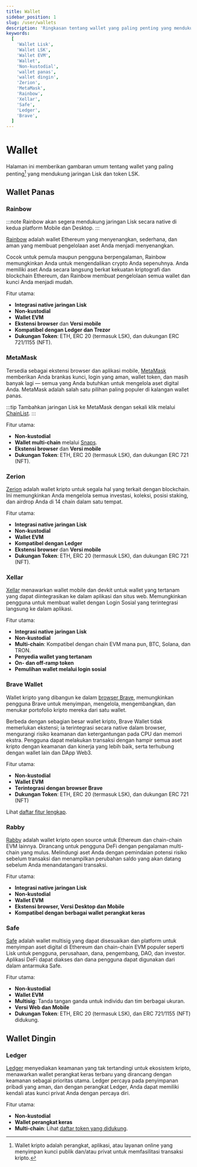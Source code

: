 ```yaml
---
title: Wallet
sidebar_position: 1
slug: /user/wallets
description: 'Ringkasan tentang wallet yang paling penting yang mendukung token LSK.'
keywords:
  [
    'Wallet Lisk',
    'Wallet LSK',
    'Wallet EVM',
    'Wallet',
    'Non-kustodial',
    'wallet panas',
    'wallet dingin',
    'Zerion',
    'MetaMask',
    'Rainbow',
    'Xellar',
    'Safe',
    'Ledger',
    'Brave',
  ]
---
```


# Wallet
Halaman ini memberikan gambaran umum tentang wallet yang paling penting[^1] yang mendukung jaringan Lisk dan token LSK.

[^1]: Wallet kripto adalah perangkat, aplikasi, atau layanan online yang menyimpan kunci publik dan/atau privat untuk memfasilitasi transaksi kripto.

## Wallet Panas

### Rainbow

:::note
Rainbow akan segera mendukung jaringan Lisk secara native di kedua platform Mobile dan Desktop.
:::

[Rainbow](https://rainbow.me/en/) adalah wallet Ethereum yang menyenangkan, sederhana, dan aman yang membuat pengelolaan aset Anda menjadi menyenangkan.

Cocok untuk pemula maupun pengguna berpengalaman, Rainbow memungkinkan Anda untuk mengendalikan crypto Anda sepenuhnya.
Anda memiliki aset Anda secara langsung berkat kekuatan kriptografi dan blockchain Ethereum, dan Rainbow membuat pengelolaan semua wallet dan kunci Anda menjadi mudah.

Fitur utama:
- **Integrasi native jaringan Lisk**
- **Non-kustodial**
- **Wallet EVM**
- **Ekstensi browser** dan **Versi mobile**
- **Kompatibel dengan Ledger dan Trezor**
- **Dukungan Token**: ETH, ERC 20 (termasuk LSK), dan dukungan ERC 721/1155 (NFT).

### MetaMask
Tersedia sebagai ekstensi browser dan aplikasi mobile, [MetaMask](https://metamask.io/) memberikan Anda brankas kunci, login yang aman, wallet token, dan masih banyak lagi — semua yang Anda butuhkan untuk mengelola aset digital Anda.
MetaMask adalah salah satu pilihan paling populer di kalangan wallet panas.

:::tip
Tambahkan jaringan Lisk ke MetaMask dengan sekali klik melalui [ChainList](https://chainlist.org/?search=lisk).
:::

Fitur utama:
- **Non-kustodial**
- **Wallet multi-chain** melalui [Snaps](https://support.metamask.io/metamask-snaps/what-are-interoperability-snaps/).
- **Ekstensi browser** dan **Versi mobile**
- **Dukungan Token**: ETH, ERC 20 (termasuk LSK), dan dukungan ERC 721 (NFT).

### Zerion
[Zerion](https://zerion.io/) adalah wallet kripto untuk segala hal yang terkait dengan blockchain.
Ini memungkinkan Anda mengelola semua investasi, koleksi, posisi staking, dan airdrop Anda di 14 chain dalam satu tempat.

Fitur utama:
- **Integrasi native jaringan Lisk**
- **Non-kustodial**
- **Wallet EVM**
- **Kompatibel dengan Ledger**
- **Ekstensi browser** dan **Versi mobile**
- **Dukungan Token**: ETH, ERC 20 (termasuk LSK), dan dukungan ERC 721 (NFT).

### Xellar

[Xellar](https://xellar.co/) menawarkan wallet mobile dan devkit untuk wallet yang tertanam yang dapat diintegrasikan ke dalam aplikasi dan situs web.
Memungkinkan pengguna untuk membuat wallet dengan Login Sosial yang terintegrasi langsung ke dalam aplikasi.

Fitur utama:
- **Integrasi native jaringan Lisk**
- **Non-kustodial**
- **Multi-chain**: Kompatibel dengan chain EVM mana pun, BTC, Solana, dan TRON.
- **Penyedia wallet yang tertanam**
- **On- dan off-ramp token**
- **Pemulihan wallet melalui login sosial**

### Brave Wallet
Wallet kripto yang dibangun ke dalam [browser Brave](https://brave.com/), memungkinkan pengguna Brave untuk menyimpan, mengelola, mengembangkan, dan menukar portofolio kripto mereka dari satu wallet.

Berbeda dengan sebagian besar wallet kripto, Brave Wallet tidak memerlukan ekstensi; ia terintegrasi secara native dalam browser, mengurangi risiko keamanan dan ketergantungan pada CPU dan memori ekstra. Pengguna dapat melakukan transaksi dengan hampir semua aset kripto dengan keamanan dan kinerja yang lebih baik, serta terhubung dengan wallet lain dan DApp Web3.

Fitur utama:
- **Non-kustodial**
- **Wallet EVM**
- **Terintegrasi dengan browser Brave**
- **Dukungan Token**: ETH, ERC 20 (termasuk LSK), dan dukungan ERC 721 (NFT)

Lihat [daftar fitur lengkap](https://support.brave.com/hc/en-us/articles/14380262951053-What-features-are-available-in-Brave-Wallet).

### Rabby
[Rabby](https://rabby.io/) adalah wallet kripto open source untuk Ethereum dan chain-chain EVM lainnya.
Dirancang untuk pengguna DeFi dengan pengalaman multi-chain yang mulus.
Melindungi aset Anda dengan pemindaian potensi risiko sebelum transaksi dan menampilkan perubahan saldo yang akan datang sebelum Anda menandatangani transaksi.

Fitur utama:
- **Integrasi native jaringan Lisk**
- **Non-kustodial**
- **Wallet EVM**
- **Ekstensi browser, Versi Desktop dan Mobile**
- **Kompatibel dengan berbagai wallet perangkat keras**

### Safe

[Safe](https://safe.optimism.io/welcome/accounts?chain=lisk) adalah wallet multisig yang dapat disesuaikan dan platform untuk menyimpan aset digital di Ethereum dan chain-chain EVM populer seperti Lisk untuk pengguna, perusahaan, dana, pengembang, DAO, dan investor.
Aplikasi DeFi dapat diakses dan dana pengguna dapat digunakan dari dalam antarmuka Safe.

Fitur utama:
- **Non-kustodial**
- **Wallet EVM**
- **Multisig**: Tanda tangan ganda untuk individu dan tim berbagai ukuran.
- **Versi Web dan Mobile**
- **Dukungan Token**: ETH, ERC 20 (termasuk LSK), dan ERC 721/1155 (NFT) didukung.

## Wallet Dingin

### Ledger
[Ledger](https://www.ledger.com/) menyediakan keamanan yang tak tertandingi untuk ekosistem kripto, menawarkan wallet perangkat keras terbaru yang dirancang dengan keamanan sebagai prioritas utama.
Ledger percaya pada penyimpanan pribadi yang aman, dan dengan perangkat Ledger, Anda dapat memiliki kendali atas kunci privat Anda dengan percaya diri.

Fitur utama:
- **Non-kustodial**
- **Wallet perangkat keras**
- **Multi-chain**: Lihat [daftar token yang didukung](https://www.ledger.com/supported-crypto-assets).
